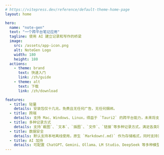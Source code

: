 ```yaml
---
# https://vitepress.dev/reference/default-theme-home-page
layout: home

hero:
  name: "note-gen"
  text: "一个跨平台笔记应用"
  tagline: 使用 AI 建立记录和写作的桥梁
  image:
    src: /assets/app-icon.png
    alt: NoteGen Logo
    width: 180
    height: 180
  actions:
    - theme: brand
      text: 快速入门
      link: /zh/guide
    - theme: alt
      text: 下载
      link: /zh/download

features:
  - title: 轻量
    details: 安装包仅十几兆，免费且无任何广告，无任何捆绑。
  - title: 跨端
    details: 支持 Mac、Windows、Linux，得益于 `Tauri2` 的跨平台能力，未来将支持 IOS、Android
  - title: 多种记录方式
    details: 支持`截图`、`文本`、`插图`、`文件`、`链接`等多种记录方式，满足各类场景的碎片化记录需求
  - title: 数据安全
    details: 默认支持本地离线使用，原生 `Markdown(.md)` 作为存储格式，同时支持实时同步到 `Github 私有仓库`，支持历史回滚
  - title: AI 加持
    details: 可配置 ChatGPT、Gemini、Ollama、LM Studio、DeepSeek 等多种模型，支持自定义配置使用第三方模型。
---
```



